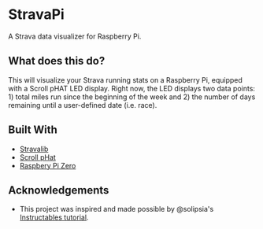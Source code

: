 # StravaPi

A Strava data visualizer for Raspberry Pi.

## What does this do?

This will visualize your Strava running stats on a Raspberry Pi, equipped with a Scroll pHAT LED display. Right now, the LED displays two data points: 1) total miles run since the beginning of the week and 2) the number of days remaining until a user-defined date (i.e. race).  

## Built With 

* [Stravalib](https://pythonhosted.org/stravalib/api.html?highlight=client#module-stravalib.client)
* [Scroll pHat](https://shop.pimoroni.com/products/scroll-phat)
* [Raspbery Pi Zero](https://www.raspberrypi.org/products/raspberry-pi-zero/)

## Acknowledgements

* This project was inspired and made possible by @solipsia's [Instructables tutorial](http://www.instructables.com/member/solipsia/).

